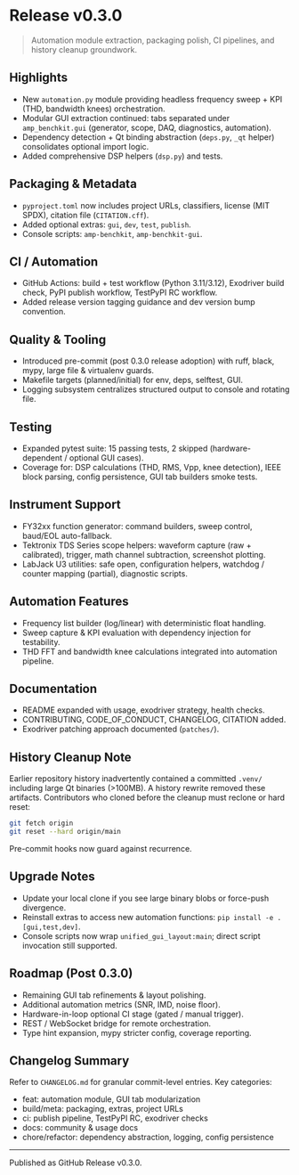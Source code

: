 # Release v0.3.0

> Automation module extraction, packaging polish, CI pipelines, and history cleanup groundwork.

## Highlights
- New `automation.py` module providing headless frequency sweep + KPI (THD, bandwidth knees) orchestration.
- Modular GUI extraction continued: tabs separated under `amp_benchkit.gui` (generator, scope, DAQ, diagnostics, automation).
- Dependency detection + Qt binding abstraction (`deps.py`, `_qt` helper) consolidates optional import logic.
- Added comprehensive DSP helpers (`dsp.py`) and tests.

## Packaging & Metadata
- `pyproject.toml` now includes project URLs, classifiers, license (MIT SPDX), citation file (`CITATION.cff`).
- Added optional extras: `gui`, `dev`, `test`, `publish`.
- Console scripts: `amp-benchkit`, `amp-benchkit-gui`.

## CI / Automation
- GitHub Actions: build + test workflow (Python 3.11/3.12), Exodriver build check, PyPI publish workflow, TestPyPI RC workflow.
- Added release version tagging guidance and dev version bump convention.

## Quality & Tooling
- Introduced pre-commit (post 0.3.0 release adoption) with ruff, black, mypy, large file & virtualenv guards.
- Makefile targets (planned/initial) for env, deps, selftest, GUI.
- Logging subsystem centralizes structured output to console and rotating file.

## Testing
- Expanded pytest suite: 15 passing tests, 2 skipped (hardware-dependent / optional GUI cases).
- Coverage for: DSP calculations (THD, RMS, Vpp, knee detection), IEEE block parsing, config persistence, GUI tab builders smoke tests.

## Instrument Support
- FY32xx function generator: command builders, sweep control, baud/EOL auto-fallback.
- Tektronix TDS Series scope helpers: waveform capture (raw + calibrated), trigger, math channel subtraction, screenshot plotting.
- LabJack U3 utilities: safe open, configuration helpers, watchdog / counter mapping (partial), diagnostic scripts.

## Automation Features
- Frequency list builder (log/linear) with deterministic float handling.
- Sweep capture & KPI evaluation with dependency injection for testability.
- THD FFT and bandwidth knee calculations integrated into automation pipeline.

## Documentation
- README expanded with usage, exodriver strategy, health checks.
- CONTRIBUTING, CODE_OF_CONDUCT, CHANGELOG, CITATION added.
- Exodriver patching approach documented (`patches/`).

## History Cleanup Note
Earlier repository history inadvertently contained a committed `.venv/` including large Qt binaries (>100MB). A history rewrite removed these artifacts. Contributors who cloned before the cleanup must reclone or hard reset:
```bash
git fetch origin
git reset --hard origin/main
```
Pre-commit hooks now guard against recurrence.

## Upgrade Notes
- Update your local clone if you see large binary blobs or force-push divergence.
- Reinstall extras to access new automation functions: `pip install -e .[gui,test,dev]`.
- Console scripts now wrap `unified_gui_layout:main`; direct script invocation still supported.

## Roadmap (Post 0.3.0)
- Remaining GUI tab refinements & layout polishing.
- Additional automation metrics (SNR, IMD, noise floor).
- Hardware-in-loop optional CI stage (gated / manual trigger).
- REST / WebSocket bridge for remote orchestration.
- Type hint expansion, mypy stricter config, coverage reporting.

## Changelog Summary
Refer to `CHANGELOG.md` for granular commit-level entries. Key categories:
- feat: automation module, GUI tab modularization
- build/meta: packaging, extras, project URLs
- ci: publish pipeline, TestPyPI RC, exodriver checks
- docs: community & usage docs
- chore/refactor: dependency abstraction, logging, config persistence

---
Published as GitHub Release v0.3.0.

